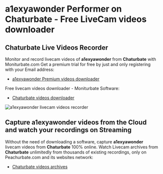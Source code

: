 # a1exyawonder Performer on Chaturbate - Free LiveCam videos downloader

## Chaturbate Live Videos Recorder

Monitor and record livecam videos of **a1exyawonder** from **Chaturbate** with Moniturbate.com
Get a premium trial for free by just and only registering with your Email address:
* [a1exyawonder Premium videos downloader](https://moniturbate.com/request-demo-licence-key.html)

Free livecam videos downloader - Moniturbate Software:
* [Chaturbate videos downloader](https://moniturbate.com/moniturbate-download-software.html)

![a1exyawonder livecam videos recorder](https://peachurnet.com/templates/moniturbate-software.png)


## Capture a1exyawonder videos from the Cloud and watch your recordings on Streaming

Without the need of downloading a software, capture **a1exyawonder** livecam videos from **Chaturbate** 100% online.
Watch Livecam archives from **Chaturbate** unlimitedly from thousands of existing recordings, only on Peachurbate.com and its websites network:
* [Chaturbate videos archives](https://peachurnet.com/)